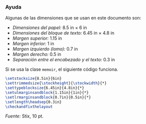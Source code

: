 ### Ayuda

Algunas de las dimensiones que se usan en este documento son:
- *Dimensiones del papel:* 8.5 in × 6 in
- *Dimensiones del bloque de texto:* 6.45 in × 4.8 in
- *Margen superior:* 1.15 in
- *Margen inferior:* 1 in
- *Margen izquierdo (lomo):* 0.7 in
- *Margen derecho:* 0.5 in
- *Separación entre el encabezado y el texto:* 0.3 in

Si se usa la clase `memoir`, el siguiente código funciona.
```latex
\setstocksize{8.5in}{6in}
\settrimmedsize{\stockheight}{\stockwidth}{*}
\settypeblocksize{6.45in}{4.8in}{*}
\setulmarginsandblock{1.15in}{1in}{*}
\setlrmarginsandblock{0.7in}{0.5in}{*}
\setlength\headsep{0.3in}
\checkandfixthelayout
```

*Fuente:* Stix, 10 pt.
